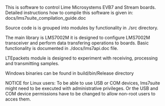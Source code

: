This is software to control Lime Microsystems EVB7 and Stream boards.
Detailed instructions how to compile this software is given in:
	docs/lms7suite_compilation_guide.doc

Source code is is grouped into modules by functionality in ./src directory.

The main library is LMS7002M it is designed to configure LMS7002M transceiver and
perform data transfering operations to boards. Basic functionality is documented
in ./docs/lms7api.doc file.

LTEpackets module is designed to experiment with receiving, processing and 
transmitting samples.

Windows binaries can be found in build/bin/Release directory
	
NOTICE for Linux users:
	To be able to use USB or COM devices, lms7suite might need to be executed with
	administrative privileges. Or the USB and COM device permissions have to be changed
	to allow non-root users to acces them.

